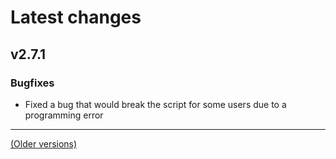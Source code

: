 # Latest changes
## v2.7.1
### Bugfixes
- Fixed a bug that would break the script for some users due to a programming error


---

[(Older versions)](https://github.com/ceodoe/noshitempornium/blob/master/CHANGELOG_OLD.md#older-versions)

